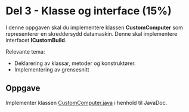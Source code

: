 # Del 3 - Klasse og interface (15%)

I denne oppgaven skal du implementere klassen **CustomComputer** som representerer en skreddersydd datamaskin. Denne skal implementere interfacet **ICustomBuild**.

Relevante tema:
* Deklarering av klassar, metoder og konstruktører.
* Implementering av grensesnitt

## Oppgave

Implementer klassen [CustomComputer.java](CustomComputer.java) i henhold til JavaDoc.